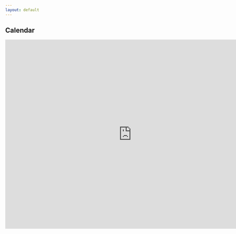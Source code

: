 ```yaml
---
layout: default
---
```


## Calendar

<iframe src="https://calendar.google.com/calendar/b/1/embed?showTitle=0&amp;mode=AGENDA&amp;height=600&amp;wkst=1&amp;bgcolor=%23FFFFFF&amp;src=benoth.sura%40gmail.com&amp;color=%231B887A&amp;ctz=America%2FLos_Angeles" style="border-width:0" width="800" height="600" frameborder="0" scrolling="no"></iframe>
